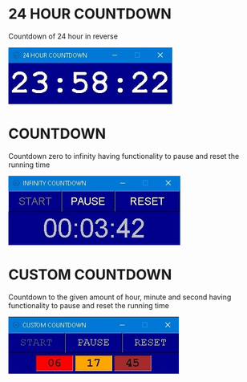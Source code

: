 # 24 HOUR COUNTDOWN

 Countdown of 24 hour in reverse

 <img src="included_files/1.jpg">

# COUNTDOWN

Countdown zero to infinity having functionality to pause and reset the running time

<img src="included_files/2.jpg">

# CUSTOM COUNTDOWN

Countdown to the given amount of hour, minute and second having functionality to pause and reset the running time

<img src="included_files/3.jpg">
